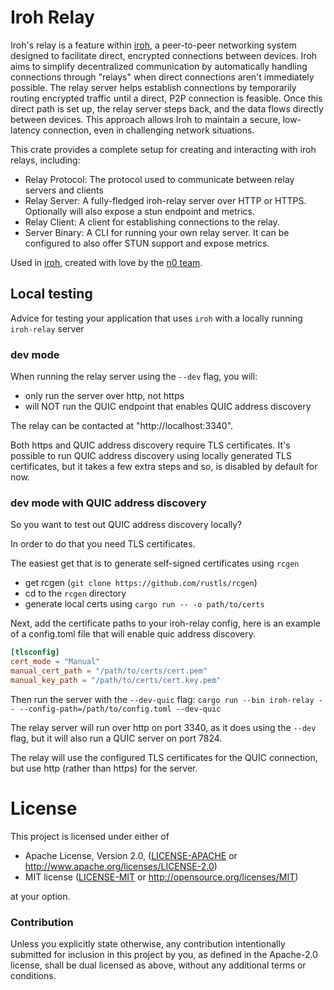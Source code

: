 # Iroh Relay

Iroh's relay is a feature within [iroh], a peer-to-peer networking system
designed to facilitate direct, encrypted connections between devices. Iroh aims
to simplify decentralized communication by automatically handling connections
through "relays" when direct connections aren't immediately possible. The relay
server helps establish connections by temporarily routing encrypted traffic
until a direct, P2P connection is feasible. Once this direct path is set up,
the relay server steps back, and the data flows directly between devices. This
approach allows Iroh to maintain a secure, low-latency connection, even in
challenging network situations.

This crate provides a complete setup for creating and interacting with iroh
relays, including:
- Relay Protocol: The protocol used to communicate between relay servers and
  clients
- Relay Server: A fully-fledged iroh-relay server over HTTP or HTTPS.
  Optionally will also expose a stun endpoint and metrics.
- Relay Client: A client for establishing connections to the relay.
- Server Binary: A CLI for running your own relay server. It can be configured
  to also offer STUN support and expose metrics.


Used in [iroh], created with love by the [n0 team](https://n0.computer/).

## Local testing

Advice for testing your application that uses `iroh` with a locally running `iroh-relay` server

### dev mode
When running the relay server using the `--dev` flag, you will:
- only run the server over http, not https
- will NOT run the QUIC endpoint that enables QUIC address discovery

The relay can be contacted at "http://localhost:3340".

Both https and QUIC address discovery require TLS certificates. It's possible to run QUIC address discovery using locally generated TLS certificates, but it takes a few extra steps and so, is disabled by default for now.

### dev mode with QUIC address discovery

So you want to test out QUIC address discovery locally?

In order to do that you need TLS certificates.

The easiest get that is to generate self-signed certificates using `rcgen`
  - get rcgen (`git clone https://github.com/rustls/rcgen`)
  - cd to the `rcgen` directory
  - generate local certs using `cargo run -- -o path/to/certs`

Next, add the certificate paths to your iroh-relay config, here is an example of a config.toml file that will enable quic address discovery.
```toml
[tlsconfig]
cert_mode = "Manual"
manual_cert_path = "/path/to/certs/cert.pem"
manual_key_path = "/path/to/certs/cert.key.pem"
```

Then run the server with the `--dev-quic` flag:
`cargo run --bin iroh-relay -- --config-path=/path/to/config.toml --dev-quic`

The relay server will run over http on port 3340, as it does using the `--dev` flag, but it will also run a QUIC server on port 7824.

The relay will use the configured TLS certificates for the QUIC connection, but use http (rather than https) for the server.

# License

This project is licensed under either of

 * Apache License, Version 2.0, ([LICENSE-APACHE](LICENSE-APACHE) or
   http://www.apache.org/licenses/LICENSE-2.0)
 * MIT license ([LICENSE-MIT](LICENSE-MIT) or
   http://opensource.org/licenses/MIT)

at your option.

### Contribution

Unless you explicitly state otherwise, any contribution intentionally submitted
for inclusion in this project by you, as defined in the Apache-2.0 license,
shall be dual licensed as above, without any additional terms or conditions.

[iroh]: https://github.com/n0-computer/iroh
